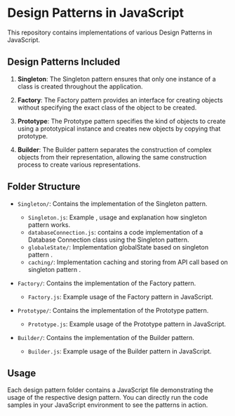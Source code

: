 # Design Patterns in JavaScript

This repository contains implementations of various Design Patterns in JavaScript.

## Design Patterns Included

1. **Singleton**: The Singleton pattern ensures that only one instance of a class is created throughout the application.

2. **Factory**: The Factory pattern provides an interface for creating objects without specifying the exact class of the object to be created.

3. **Prototype**: The Prototype pattern specifies the kind of objects to create using a prototypical instance and creates new objects by copying that prototype.

4. **Builder**: The Builder pattern separates the construction of complex objects from their representation, allowing the same construction process to create various representations.

## Folder Structure

- `Singleton/`: Contains the implementation of the Singleton pattern.
  - `Singleton.js`: Example , usage and explanation how singleton pattern works.
  - `databaseConnection.js`: contains a code implementation of a Database Connection class using the Singleton pattern.
  - `globaleState/`: Implementation globalState based on singleton pattern .
  - `caching/`: Implementation caching and storing from API call based on singleton pattern .
  

- `Factory/`: Contains the implementation of the Factory pattern.
  - `Factory.js`: Example usage of the Factory pattern in JavaScript.

- `Prototype/`: Contains the implementation of the Prototype pattern.
  - `Prototype.js`: Example usage of the Prototype pattern in JavaScript.

- `Builder/`: Contains the implementation of the Builder pattern.
  - `Builder.js`: Example usage of the Builder pattern in JavaScript.

## Usage

Each design pattern folder contains a JavaScript file demonstrating the usage of the respective design pattern. You can directly run the code samples in your JavaScript environment to see the patterns in action.



